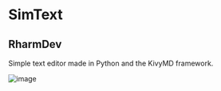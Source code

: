 # SimText
## RharmDev
Simple text editor made in Python and the KivyMD framework.


![image](https://user-images.githubusercontent.com/72558934/95500489-c59fd080-099e-11eb-971f-31001024f782.png)
